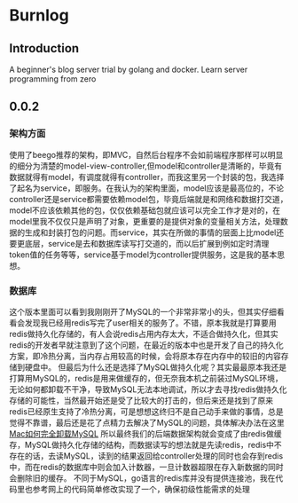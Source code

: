 # Burnlog
## Introduction
A beginner's blog server trial by golang and docker.
Learn server programming from zero

## 0.0.2
### 架构方面
使用了beego推荐的架构，即MVC，自然后台程序不会如前端程序那样可以明显的细分为清楚的model-view-controller,但model和controller是清晰的，毕竟有数据就得有model，有调度就得有controller，而我这里另一个封装的包，我选择了起名为service，即服务。在我认为的架构里面，model应该是最高位的，不论controller还是service都需要依赖model包，毕竟后端就是和网络和数据打交道，model不应该依赖其他的包，仅仅依赖基础包就应该可以完全工作才是对的，在model里我不仅仅只是声明了对象，更重要的是提供对象的变量相关方法，处理数据的生成和封装打包的问题。而service，其实在所做的事情的层面上比model还要更底层，service是去和数据库读写打交道的，而以后扩展到例如定时清理token值的任务等等，service基于model为controller提供服务，这是我的基本思想。
### 数据库
这个版本里面可以看到我刚刚开了MySQL的一个非常非常小的头，但其实仔细看看会发现我已经用redis写完了user相关的服务了。不错，原本我就是打算要用redis做持久化存储的，有人会说redis占用内存太大，不适合做持久化，但其实redis的开发者早就注意到了这个问题，在最近的版本中也是开发了自己的持久化方案，即冷热分离，当内存占用较高的时候，会将原本存在内存中的较旧的内容存储到硬盘中。
但最后为什么还是选择了MySQL做持久化呢？其实最最原本我还是打算用MySQL的，redis是用来做缓存的，但无奈我本机之前装过MySQL环境，无论如何都卸载不干净，导致MySQL无法本地调试，所以才去寻找redis做持久化存储的可能性，当然最开始还是受了比较大的打击的，但后来还是找到了原来redis已经原生支持了冷热分离，可是想想这终归不是自己动手来做的事情，总是觉得不靠谱，最后还是花了点精力去解决了MySQL的问题，具体解决办法在这里[Mac如何完全卸载MySQL](http://blog.swiftflamel.com/2017/04/17/macos%E5%BD%BB%E5%BA%95%E5%8D%B8%E8%BD%BDmysql/)
所以最终我们的后端数据架构就会变成了由redis做缓存，MySQL做持久化存储的结构，而数据读写的想法就是先读redis，redis中不存在的话，去读MySQL，读到的结果返回给controller处理的同时也会存到redis中，而在redis的数据库中则会加入计数器，一旦计数器超限在存入新数据的同时会删除旧的缓存。
不同于MySQL，go语言的redis库并没有提供连接池，我在代码里也参考网上的代码简单修改实现了一个，确保初级性能需求的处理